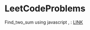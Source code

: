 # LeetCodeProblems

Find_two_sum using javascript , : [LINK](https://leetcode.com/problems/two-sum/)
